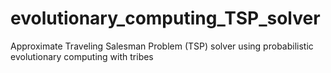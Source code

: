 # evolutionary_computing_TSP_solver
Approximate Traveling Salesman Problem (TSP) solver using probabilistic evolutionary computing with tribes
